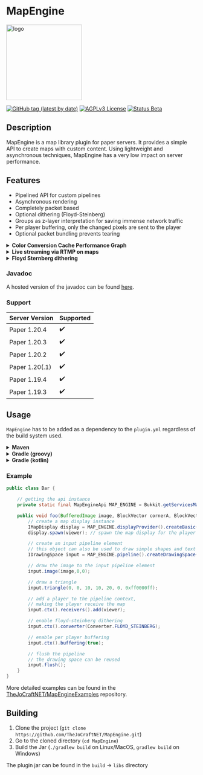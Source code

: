 # MapEngine

<img src="https://imgur.com/x3tR7jb.png" alt="logo" width="200">

[![GitHub tag (latest by date)](https://img.shields.io/github/v/tag/TheJoCraftNET/MapEngine?style=flat-square)](#)
[![AGPLv3 License](https://img.shields.io/badge/License-AGPL%20v3-yellow.svg?style=flat-square)](https://opensource.org/license/agpl-v3/)
[![Status Beta](https://img.shields.io/badge/Status-Beta-orange?style=flat-square)](#)

## Description

MapEngine is a map library plugin for paper servers. It provides a simple API to create maps with custom content.
Using lightweight and asynchronous techniques, MapEngine has a very low impact on server performance.

## Features

- Pipelined API for custom pipelines
- Asynchronous rendering
- Completely packet based
- Optional dithering (Floyd-Steinberg)
- Groups as z-layer interpretation for saving immense network traffic
- Per player buffering, only the changed pixels are sent to the player
- Optional packet bundling prevents tearing

<details>
<summary><strong>Color Conversion Cache Performance Graph</strong></summary>

![Performance Graph](https://i.imgur.com/TtVSqyq.png)

</details>

<details>
<summary><strong>Live streaming via RTMP on maps</strong></summary>
This is an example of a live stream on a map. The stream is played on a 7x4 map array.
The Stream source is 1920x1080@20 streamed with OBS.

[![Watch it here](https://i.imgur.com/h1e9ROE.png)](https://youtu.be/5tg_DX84eLw)

</details>

<details>
<summary><strong>Floyd Sternberg dithering</strong></summary>
This is an example of a map with Floyd-Steinberg dithering enabled. The stream is played on a 7x4 map array.
The Stream source is 1920x1080@20 streamed with OBS.

[![Watch it here](https://i.imgur.com/Q8Jg0oo.png)](https://youtu.be/b2wxlgllsQs)

</details>

### Javadoc

A hosted version of the javadoc can be found [here](https://mapengine.finndohrmann.de/javadoc/).

### Support

| Server Version | Supported |
|----------------|-----------|
| Paper 1.20.4   | ✔️        |
| Paper 1.20.3   | ✔️        |
| Paper 1.20.2   | ✔️        |
| Paper 1.20(.1) | ✔️        |
| Paper 1.19.4   | ✔️        |
| Paper 1.19.3   | ✔️        |

## Usage

`MapEngine` has to be added as a dependency to the `plugin.yml` regardless of the build system used.

<details>
<summary><strong>Maven</strong></summary>

```xml
<repositories>
    <repository>
        <id>tjcserver</id>
        <url>https://repo.thejocraft.net/releases/</url>
    </repository>
</repositories>
```

```xml
<dependencies>
    <dependency>
        <groupId>de.pianoman911</groupId>
        <artifactId>mapengine-api</artifactId>
        <version>1.6.3</version>
        <scope>provided</scope>
    </dependency>
</dependencies>
```
</details>


<details>
<summary><strong>Gradle (groovy)</strong></summary>

```groovy
repositories {
    maven {
        url = 'https://repo.thejocraft.net/releases/'
        name = 'tjcserver'
    }
}

dependencies {
    compileOnly 'de.pianoman911:mapengine-api:1.6.3'
}
```

</details>

<details>
<summary><strong>Gradle (kotlin)</strong></summary>

```kotlin
repositories {
    maven("https://repo.thejocraft.net/releases/") {
        name = "tjcserver"
    }
}

dependencies {
    compileOnly("de.pianoman911:mapengine-api:1.6.3")
}
```

</details>

### Example

```java
public class Bar {

    // getting the api instance
    private static final MapEngineApi MAP_ENGINE = Bukkit.getServicesManager().load(MapEngineApi.class);

    public void foo(BufferedImage image, BlockVector cornerA, BlockVector cornerB, BlockFace facing, Player viewer) {
        // create a map display instance
        IMapDisplay display = MAP_ENGINE.displayProvider().createBasic(cornerA, cornerB, facing);
        display.spawn(viewer); // spawn the map display for the player

        // create an input pipeline element
        // this object can also be used to draw simple shapes and text
        IDrawingSpace input = MAP_ENGINE.pipeline().createDrawingSpace(display);

        // draw the image to the input pipeline element
        input.image(image,0,0);

        // draw a triangle
        input.triangle(0, 0, 10, 10, 20, 0, 0xff0000ff);

        // add a player to the pipeline context,
        // making the player receive the map
        input.ctx().receivers().add(viewer);

        // enable floyd-steinberg dithering
        input.ctx().converter(Converter.FLOYD_STEINBERG);

        // enable per player buffering
        input.ctx().buffering(true);

        // flush the pipeline
        // the drawing space can be reused
        input.flush();
    }
}
```

More detailed examples can be found in
the [TheJoCraftNET/MapEngineExamples](https://github.com/TheJoCraftNET/MapEngineExamples) repository.

## Building

1. Clone the project (`git clone https://github.com/TheJoCraftNET/MapEngine.git`)
2. Go to the cloned directory (`cd MapEngine`)
3. Build the Jar (`./gradlew build` on Linux/MacOS, `gradlew build` on Windows)

The plugin jar can be found in the `build` → `libs` directory
